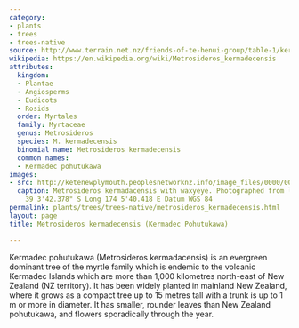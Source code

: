 ```yaml
---
category:
- plants
- trees
- trees-native
source: http://www.terrain.net.nz/friends-of-te-henui-group/table-1/kermadic-pohutukawa.html
wikipedia: https://en.wikipedia.org/wiki/Metrosideros_kermadecensis
attributes:
  kingdom:
  - Plantae
  - Angiosperms
  - Eudicots
  - Rosids
  order: Myrtales
  family: Myrtaceae
  genus: Metrosideros
  species: M. kermadecensis
  binomial name: Metrosideros kermadecensis
  common names:
  - Kermadec pohutukawa
images:
- src: http://ketenewplymouth.peoplesnetworknz.info/image_files/0000/0000/3968/Kermadec_Pohutokawa_23-10-2009_..JPG
  caption: Metrosideros kermadacensis with waxyeye. Photographed from location Lat
    39 3'42.378" S Long 174 5'40.418 E Datum WGS 84
permalink: plants/trees/trees-native/metrosideros_kermadecensis.html
layout: page
title: Metrosideros kermadecensis (Kermadec Pohutukawa)

---
```

Kermadec pohutukawa (Metrosideros kermadacensis) is an evergreen dominant tree of the myrtle family which is endemic to the volcanic Kermadec Islands which are more than 1,000 kilometres north-east of New Zealand (NZ territory). It has been widely planted in mainland New Zealand, where it grows as a compact tree up to 15 metres tall with a trunk is up to 1 m or more in diameter. It has smaller, rounder leaves than New Zealand pohutukawa, and flowers sporadically through the year.

